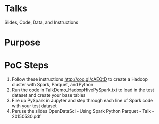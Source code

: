 # Talks
Slides, Code, Data, and Instructions

# Purpose


# PoC Steps
1. Follow these instructions http://goo.gl/cAEQtD to create a Hadoop cluster with Spark, Parquet, and Python
2. Run the code in TalkDemo_HadoopHivePySpark.txt to load in the test dataset and create your base tables
3. Fire up PySpark in Jupyter and step through each line of Spark code with your test dataset
4. Peruse the slides OpenDataSci - Using Spark Python Parquet - Talk - 20150530.pdf